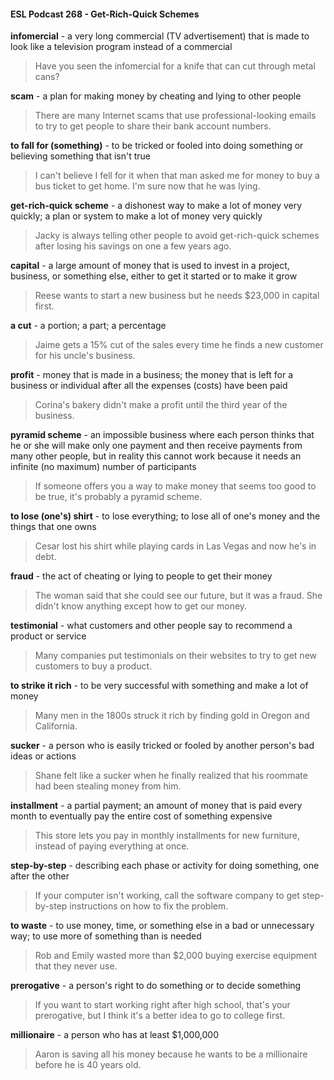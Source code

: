 #### ESL Podcast 268 - Get-Rich-Quick Schemes

**infomercial** - a very long commercial (TV advertisement) that is made to look
like a television program instead of a commercial

> Have you seen the infomercial for a knife that can cut through metal cans?

**scam** - a plan for making money by cheating and lying to other people

> There are many Internet scams that use professional-looking emails to try to
get people to share their bank account numbers.

**to fall for (something)** - to be tricked or fooled into doing something or believing
something that isn't true

> I can't believe I fell for it when that man asked me for money to buy a bus ticket
to get home. I'm sure now that he was lying.

**get-rich-quick scheme** - a dishonest way to make a lot of money very quickly; a
plan or system to make a lot of money very quickly

> Jacky is always telling other people to avoid get-rich-quick schemes after losing
his savings on one a few years ago.

**capital** - a large amount of money that is used to invest in a project, business, or
something else, either to get it started or to make it grow

> Reese wants to start a new business but he needs $23,000 in capital first.

**a cut** - a portion; a part; a percentage

> Jaime gets a 15% cut of the sales every time he finds a new customer for his
uncle's business.

**profit** - money that is made in a business; the money that is left for a business or
individual after all the expenses (costs) have been paid

> Corina's bakery didn't make a profit until the third year of the business.

**pyramid scheme** - an impossible business where each person thinks that he or
she will make only one payment and then receive payments from many other
people, but in reality this cannot work because it needs an infinite (no maximum)
number of participants

> If someone offers you a way to make money that seems too good to be true, it's
probably a pyramid scheme.

**to lose (one's) shirt** - to lose everything; to lose all of one's money and the
things that one owns

> Cesar lost his shirt while playing cards in Las Vegas and now he's in debt.

**fraud** - the act of cheating or lying to people to get their money

> The woman said that she could see our future, but it was a fraud. She didn't
know anything except how to get our money.

**testimonial** - what customers and other people say to recommend a product or
service

> Many companies put testimonials on their websites to try to get new customers
to buy a product.

**to strike it rich** - to be very successful with something and make a lot of money

> Many men in the 1800s struck it rich by finding gold in Oregon and California.

**sucker** - a person who is easily tricked or fooled by another person's bad ideas
or actions

> Shane felt like a sucker when he finally realized that his roommate had been
stealing money from him.

**installment** - a partial payment; an amount of money that is paid every month to
eventually pay the entire cost of something expensive

> This store lets you pay in monthly installments for new furniture, instead of
paying everything at once.

**step-by-step** - describing each phase or activity for doing something, one after
the other

> If your computer isn't working, call the software company to get step-by-step
instructions on how to fix the problem.

**to waste** - to use money, time, or something else in a bad or unnecessary way;
to use more of something than is needed

> Rob and Emily wasted more than $2,000 buying exercise equipment that they
never use.

**prerogative** - a person's right to do something or to decide something

> If you want to start working right after high school, that's your prerogative, but I
think it's a better idea to go to college first.

**millionaire** - a person who has at least $1,000,000

> Aaron is saving all his money because he wants to be a millionaire before he is
40 years old.

